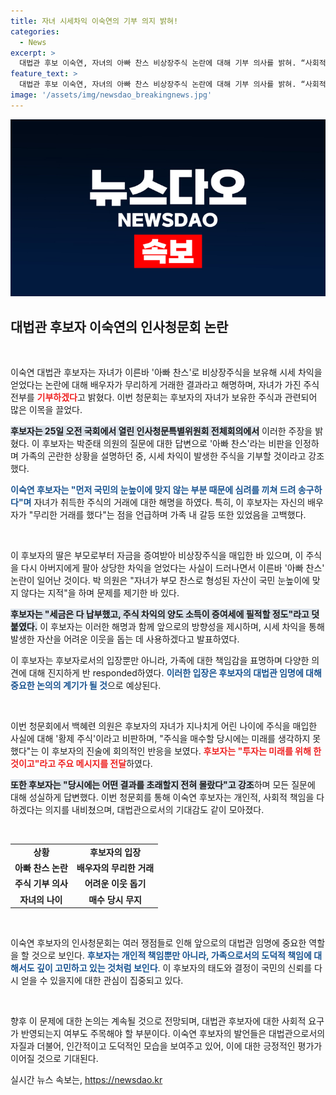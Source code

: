 ```yaml
---
title: 자녀 시세차익 이숙연의 기부 의지 밝혀!
categories:
  - News
excerpt: >
  대법관 후보 이숙연, 자녀의 아빠 찬스 비상장주식 논란에 대해 기부 의사를 밝혀. “사회적 신분에 따른 특혜 지적에 송구”라며 가족회의 후 결단. 클릭해 더 많은 내용 확인하세요!
feature_text: >
  대법관 후보 이숙연, 자녀의 아빠 찬스 비상장주식 논란에 대해 기부 의사를 밝혀. “사회적 신분에 따른 특혜 지적에 송구”라며 가족회의 후 결단. 클릭해 더 많은 내용 확인하세요!
image: '/assets/img/newsdao_breakingnews.jpg'
---
```


<p><img src="/assets/img/newsdao_breakingnews.jpg" alt="ranknews 속보" /></p>

<h2 data-ke-size="size26">대법관 후보자 이숙연의 인사청문회 논란</h2>

<p data-ke-size="size16">&nbsp;</p>

<p>이숙연 대법관 후보자는 자녀가 이른바 '아빠 찬스'로 비상장주식을 보유해 시세 차익을 얻었다는 논란에 대해 배우자가 무리하게 거래한 결과라고 해명하며, 자녀가 가진 주식 전부를 <b><span style="color: #ee2323;">기부하겠다</span></b>고 밝혔다. 이번 청문회는 후보자의 자녀가 보유한 주식과 관련되어 많은 이목을 끌었다. </p>

<p><b><span style="background-color: #21538527;">후보자는 25일 오전 국회에서 열린 인사청문특별위원회 전체회의에서</span></b> 이러한 주장을 밝혔다. 이 후보자는 박준태 의원의 질문에 대한 답변으로 '아빠 찬스'라는 비판을 인정하며 가족의 곤란한 상황을 설명하던 중, 시세 차익이 발생한 주식을 기부할 것이라고 강조했다. </p>

<p><b><span style="color: #1a5490;">이숙연 후보자는 "먼저 국민의 눈높이에 맞지 않는 부분 때문에 심려를 끼쳐 드려 송구하다"며</span></b> 자녀가 취득한 주식의 거래에 대한 해명을 하였다. 특히, 이 후보자는 자신의 배우자가 "무리한 거래를 했다"는 점을 언급하며 가족 내 갈등 또한 있었음을 고백했다. </p>

<p data-ke-size="size16">&nbsp;</p>

<p>이 후보자의 딸은 부모로부터 자금을 증여받아 비상장주식을 매입한 바 있으며, 이 주식을 다시 아버지에게 팔아 상당한 차익을 얻었다는 사실이 드러나면서 이른바 '아빠 찬스' 논란이 일어난 것이다. 박 의원은 "자녀가 부모 찬스로 형성된 자산이 국민 눈높이에 맞지 않다는 지적"을 하며 문제를 제기한 바 있다. </p>

<p><b><span style="background-color: #21538527;">후보자는 "세금은 다 납부했고, 주식 차익의 양도 소득이 증여세에 필적할 정도"라고 덧붙였다.</span></b> 이 후보자는 이러한 해명과 함께 앞으로의 방향성을 제시하며, 시세 차익을 통해 발생한 자산을 어려운 이웃을 돕는 데 사용하겠다고 발표하였다.</p>

<p>이 후보자는 후보자로서의 입장뿐만 아니라, 가족에 대한 책임감을 표명하며 다양한 의견에 대해 진지하게 반 responded하였다. <b><span style="color: #1a5490;">이러한 입장은 후보자의 대법관 임명에 대해 중요한 논의의 계기가 될 것</span></b>으로 예상된다. </p>

<p data-ke-size="size16">&nbsp;</p>

<p>이번 청문회에서 백혜련 의원은 후보자의 자녀가 지나치게 어린 나이에 주식을 매입한 사실에 대해 '황제 주식'이라고 비판하며, "주식을 매수할 당시에는 미래를 생각하지 못했다"는 이 후보자의 진술에 회의적인 반응을 보였다. <b><span style="color: #ee2323;">후보자는 "투자는 미래를 위해 한 것이고"라고 주요 메시지를 전달</span></b>하였다. </p>

<p><b><span style="background-color: #21538527;">또한 후보자는 "당시에는 어떤 결과를 초래할지 전혀 몰랐다"고 강조</span></b>하며 모든 질문에 대해 성실하게 답변했다. 이번 청문회를 통해 이숙연 후보자는 개인적, 사회적 책임을 다하겠다는 의지를 내비쳤으며, 대법관으로서의 기대감도 같이 모아졌다. </p>

<p data-ke-size="size16">&nbsp;</p>

<table>
<tr>
<td style="text-align: center; height: 17px;"><b>상황</b></td>
<td style="text-align: center; height: 17px;"><b>후보자의 입장</b></td>
</tr>
<tr>
<td style="text-align: center; height: 17px;"><b>아빠 찬스 논란</b></td>
<td style="text-align: center; height: 17px;"><b>배우자의 무리한 거래</b></td>
</tr>
<tr>
<td style="text-align: center; height: 17px;"><b>주식 기부 의사</b></td>
<td style="text-align: center; height: 17px;"><b>어려운 이웃 돕기</b></td>
</tr>
<tr>
<td style="text-align: center; height: 17px;"><b>자녀의 나이</b></td>
<td style="text-align: center; height: 17px;"><b>매수 당시 무지</b></td>
</tr>
</table>

<p data-ke-size="size16">&nbsp;</p>

<p>이숙연 후보자의 인사청문회는 여러 쟁점들로 인해 앞으로의 대법관 임명에 중요한 역할을 할 것으로 보인다. <b><span style="color: #1a5490;">후보자는 개인적 책임뿐만 아니라, 가족으로서의 도덕적 책임에 대해서도 깊이 고민하고 있는 것처럼 보인다</span></b>. 이 후보자의 태도와 결정이 국민의 신뢰를 다시 얻을 수 있을지에 대한 관심이 집중되고 있다. </p>

<p data-ke-size="size16">&nbsp;</p>

<p>향후 이 문제에 대한 논의는 계속될 것으로 전망되며, 대법관 후보자에 대한 사회적 요구가 반영되는지 여부도 주목해야 할 부분이다. 이숙연 후보자의 발언들은 대법관으로서의 자질과 더불어, 인간적이고 도덕적인 모습을 보여주고 있어, 이에 대한 긍정적인 평가가 이어질 것으로 기대된다. </p>
실시간 뉴스 속보는, <a href="https://newsdao.kr" rel="dofollow">https://newsdao.kr</a>


